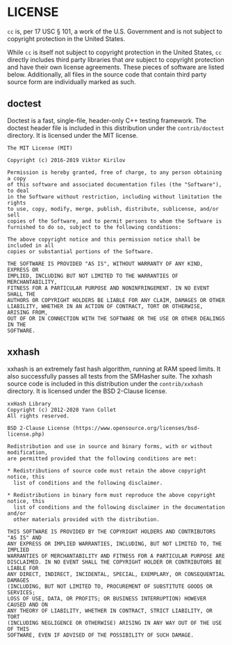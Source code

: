 # LICENSE

`cc` is, per 17 USC § 101, a work of the U.S. Government and is not subject to
copyright protection in the United States.

While `cc` is itself not subject to copyright protection in the United States,
`cc` directly includes third party libraries that *are* subject to copyright
protection and have their own license agreements.  These pieces of software are
listed below.  Additionally, all files in the source code that contain third
party source form are individually marked as such.

## doctest

Doctest is a fast, single-file, header-only C++ testing framework.  The doctest
header file is included in this distribution under the `contrib/doctest`
directory.  It is licensed under the MIT license.

~~~
The MIT License (MIT)

Copyright (c) 2016-2019 Viktor Kirilov

Permission is hereby granted, free of charge, to any person obtaining a copy
of this software and associated documentation files (the "Software"), to deal
in the Software without restriction, including without limitation the rights
to use, copy, modify, merge, publish, distribute, sublicense, and/or sell
copies of the Software, and to permit persons to whom the Software is
furnished to do so, subject to the following conditions:

The above copyright notice and this permission notice shall be included in all
copies or substantial portions of the Software.

THE SOFTWARE IS PROVIDED "AS IS", WITHOUT WARRANTY OF ANY KIND, EXPRESS OR
IMPLIED, INCLUDING BUT NOT LIMITED TO THE WARRANTIES OF MERCHANTABILITY,
FITNESS FOR A PARTICULAR PURPOSE AND NONINFRINGEMENT. IN NO EVENT SHALL THE
AUTHORS OR COPYRIGHT HOLDERS BE LIABLE FOR ANY CLAIM, DAMAGES OR OTHER
LIABILITY, WHETHER IN AN ACTION OF CONTRACT, TORT OR OTHERWISE, ARISING FROM,
OUT OF OR IN CONNECTION WITH THE SOFTWARE OR THE USE OR OTHER DEALINGS IN THE
SOFTWARE.
~~~

## xxhash

xxhash is an extremely fast hash algorithm, running at RAM speed limits.  It
also successfully passes all tests from the SMHasher suite.  The xxhash source
code is included in this distribution under the `contrib/xxhash` directory.  It
is licensed under the BSD 2-Clause license.

~~~
xxHash Library
Copyright (c) 2012-2020 Yann Collet
All rights reserved.

BSD 2-Clause License (https://www.opensource.org/licenses/bsd-license.php)

Redistribution and use in source and binary forms, with or without modification,
are permitted provided that the following conditions are met:

* Redistributions of source code must retain the above copyright notice, this
  list of conditions and the following disclaimer.

* Redistributions in binary form must reproduce the above copyright notice, this
  list of conditions and the following disclaimer in the documentation and/or
  other materials provided with the distribution.

THIS SOFTWARE IS PROVIDED BY THE COPYRIGHT HOLDERS AND CONTRIBUTORS "AS IS" AND
ANY EXPRESS OR IMPLIED WARRANTIES, INCLUDING, BUT NOT LIMITED TO, THE IMPLIED
WARRANTIES OF MERCHANTABILITY AND FITNESS FOR A PARTICULAR PURPOSE ARE
DISCLAIMED. IN NO EVENT SHALL THE COPYRIGHT HOLDER OR CONTRIBUTORS BE LIABLE FOR
ANY DIRECT, INDIRECT, INCIDENTAL, SPECIAL, EXEMPLARY, OR CONSEQUENTIAL DAMAGES
(INCLUDING, BUT NOT LIMITED TO, PROCUREMENT OF SUBSTITUTE GOODS OR SERVICES;
LOSS OF USE, DATA, OR PROFITS; OR BUSINESS INTERRUPTION) HOWEVER CAUSED AND ON
ANY THEORY OF LIABILITY, WHETHER IN CONTRACT, STRICT LIABILITY, OR TORT
(INCLUDING NEGLIGENCE OR OTHERWISE) ARISING IN ANY WAY OUT OF THE USE OF THIS
SOFTWARE, EVEN IF ADVISED OF THE POSSIBILITY OF SUCH DAMAGE.
~~~
